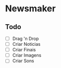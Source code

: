 # Newsmaker

## Todo
- [ ] Drag 'n Drop
- [ ] Criar Noticias
- [ ] Criar Finais
- [ ] Criar Imagens
- [ ] Criar Sons